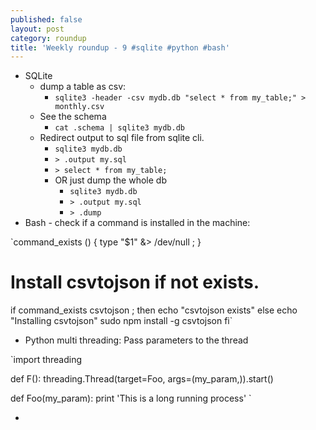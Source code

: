 ```yaml
---
published: false
layout: post
category: roundup
title: 'Weekly roundup - 9 #sqlite #python #bash'
---
```


* SQLite
	* dump a table as csv:
		* `sqlite3 -header -csv mydb.db "select * from my_table;" > monthly.csv`
    * See the schema
    	* `cat .schema | sqlite3 mydb.db`
    * Redirect output to sql file from sqlite cli.
    	* `sqlite3 mydb.db`
        * `> .output my.sql`
        * `> select * from my_table;`
        * OR just dump the whole db
        	* `sqlite3 mydb.db`
	        * `> .output my.sql`
        	* `> .dump`
* Bash - check if a command is installed in the machine:

`command_exists ()
{
  type "$1" &> /dev/null ;
}

# Install csvtojson if not exists.
if command_exists csvtojson ; then
  echo "csvtojson exists"
else
  echo "Installing csvtojson"
  sudo npm install -g csvtojson
fi`

* Python multi threading: Pass parameters to the thread

`import threading

def F():
	threading.Thread(target=Foo, args=(my_param,)).start()

def Foo(my_param):
	print 'This is a long running process'
`

* 